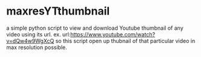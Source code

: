# maxresYTthumbnail
a simple python script to view and download Youtube thumbnail of any video using its url. 
ex. url:https://www.youtube.com/watch?v=dQw4w9WgXcQ
so this script open up thubnail of that particular video in max resolution possible.
